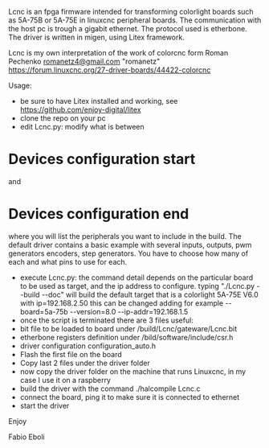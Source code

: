 Lcnc is an fpga firmware intended for transforming colorlight 
boards such as 5A-75B or 5A-75E in linuxcnc peripheral boards.
The communication with the host pc is trough a gigabit ethernet.
The protocol used is etherbone.
The driver is written in migen, using Litex framework.

Lcnc is my own interpretation of the work of colorcnc form 
Roman Pechenko <romanetz4@gmail.com> "romanetz"
https://forum.linuxcnc.org/27-driver-boards/44422-colorcnc

Usage:
- be sure to have Litex installed and working, see https://github.com/enjoy-digital/litex
- clone the repo on your pc
- edit Lcnc.py:
modify what is between
# Devices configuration start
and
# Devices configuration end 
where you will list the peripherals you want to include in the build.
The default driver contains a basic example with several inputs, outputs, pwm generators
encoders, step generators. You have to choose how many of each and what pins to use for each.
- execute Lcnc.py:
the command detail depends on the particular board to be used as target, and the ip address to configure.
typing "./Lcnc.py --build --doc" will build the default target that is a colorlight 5A-75E V6.0 with ip=192.168.2.50
this can be changed adding for example --board=5a-75b --version=8.0 --ip-addr=192.168.1.5
- once the script is terminated there are 3 files useful:
- bit file to be loaded to board under /build/Lcnc/gateware/Lcnc.bit
- etherbone registers definition under /bild/software/include/csr.h
- driver configuration configuration_auto.h
- Flash the first file on the board
- Copy last 2 files under the driver folder
- now copy the driver folder on the machine that runs Linuxcnc, in my case I use it on a raspberry
- build the driver with the command ./halcompile Lcnc.c
- connect the board, ping it to make sure it is connected to ethernet
- start the driver

Enjoy

Fabio Eboli